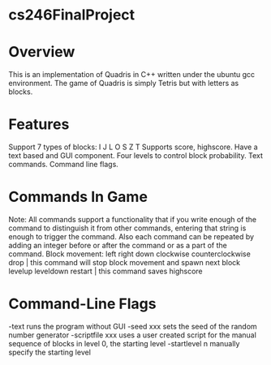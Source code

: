 cs246FinalProject
=================

Overview
========
This is an implementation of Quadris in C++ written under the ubuntu gcc environment.
The game of Quadris is simply Tetris but with letters as blocks.

Features
========
Support 7 types of blocks: I J L O S Z T
Supports score, highscore.
Have a text based and GUI component.
Four levels to control block probability.
Text commands.
Command line flags.

Commands In Game
================
Note: All commands support a functionality that if you write enough of the command to distinguish it from other commands, entering that string is enough to trigger the command. Also each command can be repeated by adding an integer before or after the command or as a part of the command.
Block movement:
left
right
down
clockwise
counterclockwise
drop      | this command will stop block movement and spawn next block
levelup
leveldown
restart   | this command saves highscore

Command-Line Flags
==================
-text 
runs the program without GUI
-seed xxx
sets the seed of the random number generator
-scriptfile xxx
uses a user created script for the manual sequence of blocks in level 0, the starting level
-startlevel n
manually specify the starting level

